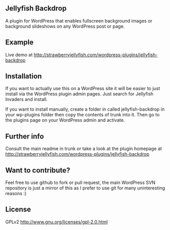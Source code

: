 ## Jellyfish Backdrop

A plugin for WordPress that enables fullscreen background images or background slideshows on any WordPress post or page.

## Example

Live demo at http://strawberryjellyfish.com/wordpress-plugins/jellyfish-backdrop

## Installation

If you want to actually use this on a WordPress site it will be
easier to just install via the WordPress plugin admin pages.
Just search for Jellyfish Invaders and install.

If you want to install manually, create a folder in called jellyfish-backdrop in your wp-plugins folder then copy the contents of trunk into it. Then go to the plugins page on your WordPress admin and activate.

## Further info

Consult the main readme in trunk or take a look at the plugin homepage at http://strawberryjellyfish.com/wordpress-plugins/jellyfish-backdrop

## Want to contribute?

Feel free to use github to fork or pull request, the main WordPress SVN repository is just a mirror of this as I prefer to use git for many uninteresting reasons :)

## License

GPLv2 http://www.gnu.org/licenses/gpl-2.0.html